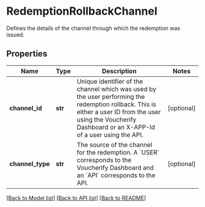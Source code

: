 # RedemptionRollbackChannel

Defines the details of the channel through which the redemption was issued.

## Properties

Name | Type | Description | Notes
------------ | ------------- | ------------- | -------------
**channel_id** | **str** | Unique identifier of the channel which was used by the user performing the redemption rollback. This is either a user ID from the user using the Voucherify Dashboard or an X-APP-Id of a user using the API. | [optional] 
**channel_type** | **str** | The source of the channel for the redemption. A &#x60;USER&#x60; corresponds to the Voucherify Dashboard and an &#x60;API&#x60; corresponds to the API. | [optional] 

[[Back to Model list]](../README.md#documentation-for-models) [[Back to API list]](../README.md#documentation-for-api-endpoints) [[Back to README]](../README.md)


